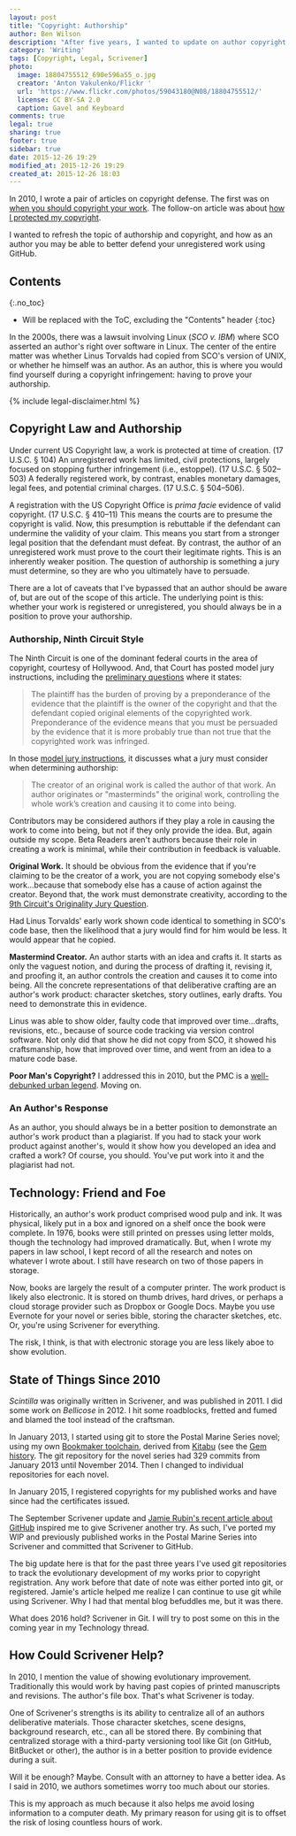 ```yaml
---
layout: post
title: "Copyright: Authorship"
author: Ben Wilson
description: "After five years, I wanted to update on author copyright protection."
category: 'Writing'
tags: [Copyright, Legal, Scrivener]
photo:
  image: 18804755512_690e596a55_o.jpg
  creator: 'Anton Vakulenko/Flickr '
  url: 'https://www.flickr.com/photos/59043180@N08/18804755512/'
  license: CC BY-SA 2.0
  caption: Gavel and Keyboard
comments: true
legal: true
sharing: true
footer: true
sidebar: true
date: 2015-12-26 19:29
modified_at: 2015-12-26 19:29
created_at: 2015-12-26 18:03
---
```


In 2010, I wrote a pair of articles on copyright defense. The first was on [when you should copyright your work](/writing/when-should-you-register-your-work/). The follow-on article was about [how I protected my copyright](/writing/how-i-protect-my-copyright/). 

I wanted to refresh the topic of authorship and copyright, and how as an author you may be able to better defend your unregistered work using GitHub.

<!-- more -->

## Contents
{:.no_toc}

* Will be replaced with the ToC, excluding the "Contents" header
{:toc}


In the 2000s, there was a lawsuit involving Linux (*SCO v. IBM*) where SCO asserted an author's right over software in Linux. The center of the entire matter was whether Linus Torvalds had copied from SCO's version of UNIX, or whether he himself was an author. As an author, this is where you would find yourself during a copyright infringement: having to prove your authorship.


{% include legal-disclaimer.html %}

## Copyright Law and Authorship

Under current US Copyright law, a work is protected at time of creation. (17 U.S.C. § 104) An unregistered work has limited, civil protections, largely focused on stopping further infringement (i.e., estoppel). (17 U.S.C. § 502&ndash;503) A federally registered work, by contrast, enables monetary damages, legal fees, and potential criminal charges. (17 U.S.C. § 504&ndash;506).

A registration with the US Copyright Office is *prima facie* evidence of valid copyright. (17 U.S.C. § 410&ndash;11) This means the courts are to presume the copyright is valid. Now, this presumption is rebuttable if the defendant can undermine the validity of your claim. This means you start from a stronger legal position that the defendant must defeat. By contrast, the author of an unregistered work must prove to the court their legitimate rights. This is an inherently weaker position. The question of authorship is something a jury must determine, so they are who you ultimately have to persuade.

There are a lot of caveats that I've bypassed that an author should be aware of, but are out of the scope of this article. The underlying point is this: whether your work is registered or unregistered, you should always be in a position to prove your authorship.

### Authorship, Ninth Circuit Style

The Ninth Circuit is one of the dominant federal courts in the area of copyright, courtesy of Hollywood. And, that Court has posted model jury instructions, including the [preliminary questions](http://www3.ce9.uscourts.gov/jury-instructions/node/257) where it states:

> The plaintiff has the burden of proving by a preponderance of the evidence that the plaintiff is the owner of the copyright and that the defendant copied original elements of the copyrighted work. Preponderance of the evidence means that you must be persuaded by the evidence that it is more probably true than not true that the copyrighted work was infringed.

In those [model jury instructions](http://www3.ce9.uscourts.gov/jury-instructions/node/263), it discusses what a jury must consider when determining authorship:

> The creator of an original work is called the author of that work. An author originates or "masterminds" the original work, controlling the whole work’s creation and causing it to come into being.

Contributors may be considered authors if they play a role in causing the work to come into being, but not if they only provide the idea. But, again outside my scope. Beta Readers aren't authors because their role in creating a work is minimal, while their contribution in feedback is valuable.

**Original Work.**
It should be obvious from the evidence that if you're claiming to be the creator of a work, you are not copying somebody else's work...because that somebody else has a cause of action against the creator. Beyond that, the work must demonstrate creativity, according to the [9th Circuit's Originality Jury Question](http://www3.ce9.uscourts.gov/jury-instructions/node/269).

Had Linus Torvalds' early work shown code identical to something in SCO's code base, then the likelihood that a jury would find for him would be less. It would appear that he copied.

**Mastermind Creator.** An author starts with an idea and crafts it. It starts as only the vaguest notion, and during the process of drafting it, revising it, and proofing it, an author controls the creation and causes it to come into being. All the concrete representations of that deliberative crafting are an author's work product: character sketches, story outlines, early drafts. You need to demonstrate this in evidence.

Linus was able to show older, faulty code that improved over time...drafts, revisions, etc., because of source code tracking via version control software. Not only did that show he did not copy from SCO, it showed his craftsmanship, how that improved over time, and went from an idea to a mature code base.

**Poor Man's Copyright?** I addressed this in 2010, but the PMC is a [well-debunked urban legend](http://newyorkcopyrightattorney.com/poor-mans-copyright/). Moving on.

### An Author's Response

As an author, you should always be in a better position to demonstrate an author's work product than a plagiarist. If you had to stack your work product against another's, would it show how you developed an idea and crafted a work? Of course, you should. You've put work into it and the plagiarist had not.

## Technology: Friend and Foe

Historically, an author's work product comprised wood pulp and ink. It was physical, likely put in a box and ignored on a shelf once the book were complete. In 1976, books were still printed on presses using letter molds, though the technology had improved dramatically. But, when I wrote my papers in law school, I kept record of all the research and notes on whatever I wrote about. I still have research on two of those papers in storage.

Now, books are largely the result of a computer printer. The work product is likely also electronic. It is stored on thumb drives, hard drives, or perhaps a cloud storage provider such as Dropbox or Google Docs. Maybe you use Evernote for your novel or series bible, storing the character sketches, etc. Or, you're using Scrivener for everything.

The risk, I think, is that with electronic storage you are less likely aboe to show evolution.



## State of Things Since 2010

*Scintilla* was originally written in Scrivener, and was published in 2011. I did some work on *Bellicose* in 2012. I hit some roadblocks, fretted and fumed and blamed the tool instead of the craftsman.

In January 2013, I started using git to store the Postal Marine Series novel; using my own [Bookmaker toolchain](/technology/toolchain/), derived from [Kitabu](https://github.com/fnando/kitabu) (see the [Gem history](https://rubygems.org/gems/bookmaker/versions). The git repository for the novel series had 329 commits from January 2013 until November 2014. Then I changed to individual repositories for each novel.

In January 2015, I registered copyrights for my published works and have since had the certificates issued.

The September Scrivener update and [Jamie Rubin's recent article about GitHub](http://www.jamierubin.net/2015/12/22/tracking-the-things-i-make-with-github/) inspired me to give Scrivener another try. As such, I've ported my WIP and previously published works in the Postal Marine Series into Scrivener and committed that Scrivener to GitHub.

The big update here is that for the past three years I've used git repositories to track the evolutionary development of my works prior to copyright registration. Any work before that date of note was either ported into git, or registered. Jamie's article helped me realize I can continue to use git while using Scrivener. Why I had that mental blog befuddles me, but it was there.

What does 2016 hold? Scrivener in Git. I will try to post some on this in the coming year in my Technology thread.

## How Could Scrivener Help?

In 2010, I mention the value of showing evolutionary improvement. Traditionally this would work by having past copies of printed manuscripts and revisions. The author's file box. That's what Scrivener is today.

One of Scrivener's strengths is its ability to centralize all of an authors deliberative materials. Those character sketches, scene designs, background research, etc., can all be stored there. By combining that centralized storage with a third-party versioning tool like Git (on GitHub, BitBucket or other), the author is in a better position to provide evidence during a suit.

Will it be enough? Maybe. Consult with an attorney to have a better idea. As I said in 2010, we authors sometimes worry too much about our stories.

This is my approach as much because it also helps me avoid losing information to a computer death. My primary reason for using git is to offset the risk of losing countless hours of work.